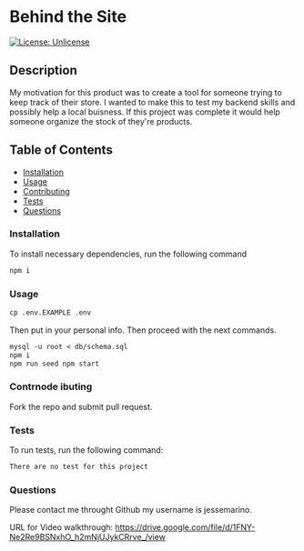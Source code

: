 # Behind the Site

[![License: Unlicense](https://img.shields.io/badge/license-Unlicense-blue.svg)](http://unlicense.org/)

## Description

My motivation for this product was to create a tool for someone trying to keep track of their store. I wanted to make this to test my backend skills and possibly help a local buisness. If this project was complete it would help someone organize the stock of they're products.

## Table of Contents

- [Installation](#installation)
- [Usage](#usage)
- [Contributing](#contributing)
- [Tests](#tests)
- [Questions](#questions)

### Installation

To install necessary dependencies, run the following command

```md
npm i
```

### Usage

```md
cp .env.EXAMPLE .env
```

Then put in your personal info. Then proceed with the next commands.

```md
mysql -u root < db/schema.sql
npm i
npm run seed npm start
```

### Contrnode ibuting

Fork the repo and submit pull request.

### Tests

To run tests, run the following command:

```md
There are no test for this project
```

### Questions

Please contact me throught Github my username is jessemarino.

URL for Video walkthrough: https://drive.google.com/file/d/1FNY-Ne2Re9BSNxhO_h2mNjUJykCRrve_/view
